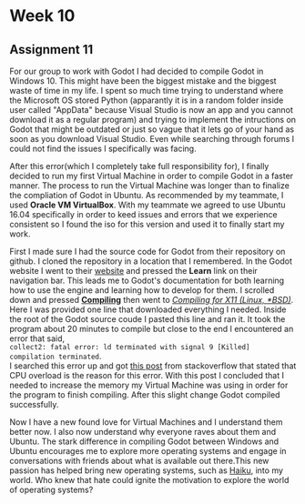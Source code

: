 # Week 10

## Assignment 11



For our group to work with Godot I had decided to compile Godot in Windows 10. This might have been the biggest mistake and the biggest waste of time in my life. I spent so much time trying to understand where the Microsoft OS stored Python (apparantly it is in a random folder inside user called "AppData" because Visual Studio is now an app and you cannot download it as a regular program) and trying to implement the intructions on Godot that might be outdated or just so vague that it lets go of your hand as soon as you download Visual Studio. Even while searching through forums I could not find the issues I specifically was facing.  
  
  
After this error(which I completely take full responsibility for), I finally decided to run my first Virtual Machine in order to compile Godot in a faster manner. The process to run the Virtual Machine was longer than to finalize the compliation of Godot in Ubuntu. As recommended by my teammate, I used __Oracle VM VirtualBox__. With my teammate we agreed to use Ubuntu 16.04 specifically in order to keed issues and errors that we experience consistent so I found the iso for this version and used it to finally start my work.    

First I made sure I had the source code for Godot from their repository on github. I cloned the repository in a location that I remembered. In the Godot website I went to their [website](https://godotengine.org/) and pressed the  __Learn__ link on their navigation bar. This leads me to Godot's documentation for both learning how to use the engine and learning how to develop for them. I scrolled down and pressed [__Compiling__](https://godot.readthedocs.io/en/3.0/development/compiling/index.html) then went to [_Compiling for X11 (Linux, *BSD)_](https://godot.readthedocs.io/en/3.0/development/compiling/compiling_for_x11.html). Here I was provided one line that downloaded everything I needed. Inside the root of the Godot source coude I pasted this line and ran it. 
It took the program about 20 minutes to compile but close to the end I encountered an error that said,  
`collect2: fatal error: ld terminated with signal 9 [Killed]`  
`compilation terminated`.   
I searched this error up and got [this post](https://stackoverflow.com/questions/46259776/collect2-fatal-error-ld-terminated-with-signal-9-killed) from stackoverflow that stated that CPU overload is the reason for this error. With this post I concluded that I needed to increase the memory my Virtual Machine was using in order for the program to finish compiling. After this slight change Godot compiled successfully.  

Now I have a new found love for Virtual Machines and I understand them better now. I also now understand why everyone raves about them and Ubuntu. The stark difference in compiling Godot between Windows and Ubuntu encourages me to explore more operating systems and engage in conversations with friends about what is available out there.This new passion has helped bring new operating systems, such as [Haiku](https://www.haiku-os.org/), into my world. Who knew that hate could ignite the motivation to explore the world of operating systems? 

